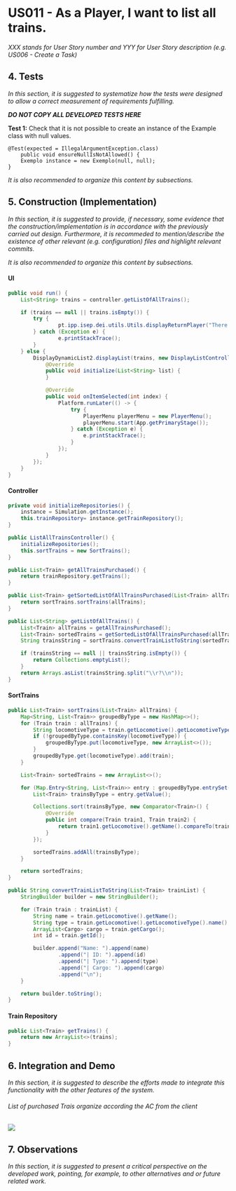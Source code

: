 # US011 - As a Player, I want to list all trains.

_XXX stands for User Story number and YYY for User Story description (e.g. US006 - Create a Task)_

## 4. Tests
_In this section, it is suggested to systematize how the tests were designed to allow a correct measurement of requirements fulfilling._ 

**_DO NOT COPY ALL DEVELOPED TESTS HERE_**

**Test 1:** Check that it is not possible to create an instance of the Example class with null values. 

	@Test(expected = IllegalArgumentException.class)
		public void ensureNullIsNotAllowed() {
		Exemplo instance = new Exemplo(null, null);
	}

_It is also recommended to organize this content by subsections._


## 5. Construction (Implementation)

_In this section, it is suggested to provide, if necessary, some evidence that the construction/implementation is in accordance with the previously carried out design. Furthermore, it is recommeded to mention/describe the existence of other relevant (e.g. configuration) files and highlight relevant commits._

_It is also recommended to organize this content by subsections._ 


#### UI

```java
public void run() {
    List<String> trains = controller.getListOfAllTrains();

    if (trains == null || trains.isEmpty()) {
        try {
                pt.ipp.isep.dei.utils.Utils.displayReturnPlayer("There are no trains purchased yet.");
        } catch (Exception e) {
                e.printStackTrace();
        }
    } else {
        DisplayDynamicList2.displayList(trains, new DisplayListControllerInterface(){
            @Override
            public void initialize(List<String> list) {
            }

            @Override
            public void onItemSelected(int index) {
                Platform.runLater(() -> {
                    try {
                        PlayerMenu playerMenu = new PlayerMenu();
                        playerMenu.start(App.getPrimaryStage());
                    } catch (Exception e) {
                        e.printStackTrace();
                    }
                });
            }
        });
    }
}
```

#### Controller

```java
private void initializeRepositories() {
    instance = Simulation.getInstance();
    this.trainRepository= instance.getTrainRepository();
}
```



```java
public ListAllTrainsController() {
    initializeRepositories();
    this.sortTrains = new SortTrains();
}
```

```java
public List<Train> getAllTrainsPurchased() {
    return trainRepository.getTrains();
}

```


```java
public List<Train> getSortedListOfAllTrainsPurchased(List<Train> allTrains) {
    return sortTrains.sortTrains(allTrains);
}
```

```java
public List<String> getListOfAllTrains() {
    List<Train> allTrains = getAllTrainsPurchased();
    List<Train> sortedTrains = getSortedListOfAllTrainsPurchased(allTrains);
    String trainsString = sortTrains.convertTrainListToString(sortedTrains);

    if (trainsString == null || trainsString.isEmpty()) {
        return Collections.emptyList();
    }
    return Arrays.asList(trainsString.split("\\r?\\n"));
}
```


#### SortTrains


```java
public List<Train> sortTrains(List<Train> allTrains) {
    Map<String, List<Train>> groupedByType = new HashMap<>();
    for (Train train : allTrains) {
        String locomotiveType = train.getLocomotive().getLocomotiveType().name();
        if (!groupedByType.containsKey(locomotiveType)) {
            groupedByType.put(locomotiveType, new ArrayList<>());
        }
        groupedByType.get(locomotiveType).add(train);
    }

    List<Train> sortedTrains = new ArrayList<>();

    for (Map.Entry<String, List<Train>> entry : groupedByType.entrySet()) {
        List<Train> trainsByType = entry.getValue();

        Collections.sort(trainsByType, new Comparator<Train>() {
            @Override
            public int compare(Train train1, Train train2) {
                return train1.getLocomotive().getName().compareTo(train2.getLocomotive().getName());
            }
        });

        sortedTrains.addAll(trainsByType);
    }

    return sortedTrains;
}
```

```java
public String convertTrainListToString(List<Train> trainList) {
    StringBuilder builder = new StringBuilder();

    for (Train train : trainList) {
        String name = train.getLocomotive().getName();
        String type = train.getLocomotive().getLocomotiveType().name();
        ArrayList<Cargo> cargo = train.getCargo();
        int id = train.getId();

        builder.append("Name: ").append(name)
                .append("| ID: ").append(id)
                .append("| Type: ").append(type)
                .append("| Cargo: ").append(cargo)
                .append("\n");
    }

    return builder.toString();
}
```

#### Train Repository

```java
public List<Train> getTrains() {
    return new ArrayList<>(trains);
}
```


## 6. Integration and Demo 

_In this section, it is suggested to describe the efforts made to integrate this functionality with the other features of the system._

###### List of purchased Trais organize according the AC from the client

![](images/ListOfPurchasedTrains.png.png)


## 7. Observations

_In this section, it is suggested to present a critical perspective on the developed work, pointing, for example, to other alternatives and or future related work._